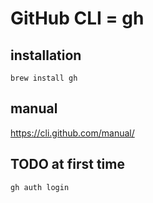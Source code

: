# GitHub CLI = gh

## installation
```
brew install gh
```

## manual

https://cli.github.com/manual/

## TODO at first time

```
gh auth login
```

